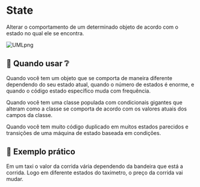 # State

Alterar o comportamento de um determinado objeto de acordo com o estado no qual ele se encontra.

![UMLpng](https://user-images.githubusercontent.com/40917812/77866532-e629e980-7209-11ea-99c8-4bfdbf06e7c8.png)

## :thinking: Quando usar :grey_question:

Quando você tem um objeto que se comporta de maneira diferente dependendo do seu estado atual, quando o número de estados é enorme, e quando o código estado específico muda com frequência.

Quando você tem uma classe populada com condicionais gigantes que alteram como a classe se comporta de acordo com os valores atuais dos campos da classe.

Quando você tem muito código duplicado em muitos estados parecidos e transições de uma máquina de estado baseada em condições.

## :muscle: Exemplo prático

Em um taxi o valor da corrida vária dependendo da bandeira que está a corrida. Logo em diferente estados do taximetro, o preço da corrida vai mudar.
